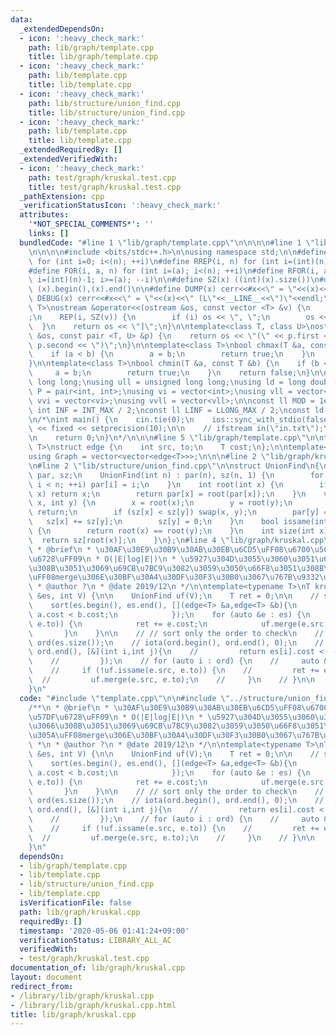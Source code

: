 ```yaml
---
data:
  _extendedDependsOn:
  - icon: ':heavy_check_mark:'
    path: lib/graph/template.cpp
    title: lib/graph/template.cpp
  - icon: ':heavy_check_mark:'
    path: lib/template.cpp
    title: lib/template.cpp
  - icon: ':heavy_check_mark:'
    path: lib/structure/union_find.cpp
    title: lib/structure/union_find.cpp
  - icon: ':heavy_check_mark:'
    path: lib/template.cpp
    title: lib/template.cpp
  _extendedRequiredBy: []
  _extendedVerifiedWith:
  - icon: ':heavy_check_mark:'
    path: test/graph/kruskal.test.cpp
    title: test/graph/kruskal.test.cpp
  _pathExtension: cpp
  _verificationStatusIcon: ':heavy_check_mark:'
  attributes:
    '*NOT_SPECIAL_COMMENTS*': ''
    links: []
  bundledCode: "#line 1 \"lib/graph/template.cpp\"\n\n\n\n#line 1 \"lib/template.cpp\"\
    \n\n\n\n#include <bits/stdc++.h>\n\nusing namespace std;\n\n#define REP(i, n)\
    \ for (int i=0; i<(n); ++i)\n#define RREP(i, n) for (int i=(int)(n)-1; i>=0; --i)\n\
    #define FOR(i, a, n) for (int i=(a); i<(n); ++i)\n#define RFOR(i, a, n) for (int\
    \ i=(int)(n)-1; i>=(a); --i)\n\n#define SZ(x) ((int)(x).size())\n#define ALL(x)\
    \ (x).begin(),(x).end()\n\n#define DUMP(x) cerr<<#x<<\" = \"<<(x)<<endl\n#define\
    \ DEBUG(x) cerr<<#x<<\" = \"<<(x)<<\" (L\"<<__LINE__<<\")\"<<endl;\n\ntemplate<class\
    \ T>\nostream &operator<<(ostream &os, const vector <T> &v) {\n    os << \"[\"\
    ;\n    REP(i, SZ(v)) {\n        if (i) os << \", \";\n        os << v[i];\n  \
    \  }\n    return os << \"]\";\n}\n\ntemplate<class T, class U>\nostream &operator<<(ostream\
    \ &os, const pair <T, U> &p) {\n    return os << \"(\" << p.first << \" \" <<\
    \ p.second << \")\";\n}\n\ntemplate<class T>\nbool chmax(T &a, const T &b) {\n\
    \    if (a < b) {\n        a = b;\n        return true;\n    }\n    return false;\n\
    }\n\ntemplate<class T>\nbool chmin(T &a, const T &b) {\n    if (b < a) {\n   \
    \     a = b;\n        return true;\n    }\n    return false;\n}\n\nusing ll =\
    \ long long;\nusing ull = unsigned long long;\nusing ld = long double;\nusing\
    \ P = pair<int, int>;\nusing vi = vector<int>;\nusing vll = vector<ll>;\nusing\
    \ vvi = vector<vi>;\nusing vvll = vector<vll>;\n\nconst ll MOD = 1e9 + 7;\nconst\
    \ int INF = INT_MAX / 2;\nconst ll LINF = LLONG_MAX / 2;\nconst ld eps = 1e-9;\n\
    \n/*\nint main() {\n    cin.tie(0);\n    ios::sync_with_stdio(false);\n    cout\
    \ << fixed << setprecision(10);\n\n    // ifstream in(\"in.txt\");\n    // cin.rdbuf(in.rdbuf());\n\
    \n    return 0;\n}\n*/\n\n\n#line 5 \"lib/graph/template.cpp\"\n\ntemplate<typename\
    \ T>\nstruct edge {\n    int src, to;\n    T cost;\n};\n\ntemplate<typename T>\n\
    using Graph = vector<vector<edge<T>>>;\n\n\n#line 2 \"lib/graph/kruskal.cpp\"\n\
    \n#line 2 \"lib/structure/union_find.cpp\"\n\nstruct UnionFind\n{\n    vector<int>\
    \ par, sz;\n    UnionFind(int n) : par(n), sz(n, 1) {\n        for (int i = 0;\
    \ i < n; ++i) par[i] = i;\n    }\n    int root(int x) {\n        if (par[x] ==\
    \ x) return x;\n        return par[x] = root(par[x]);\n    }\n    void merge(int\
    \ x, int y) {\n        x = root(x);\n        y = root(y);\n        if (x == y)\
    \ return;\n        if (sz[x] < sz[y]) swap(x, y);\n        par[y] = x;\n     \
    \   sz[x] += sz[y];\n        sz[y] = 0;\n    }\n    bool issame(int x, int y)\
    \ {\n        return root(x) == root(y);\n    }\n    int size(int x) {\n      \
    \  return sz[root(x)];\n    }\n};\n#line 4 \"lib/graph/kruskal.cpp\"\n\n/**\n\
    \ * @brief\n * \u30AF\u30E9\u30B9\u30AB\u30EB\u6CD5\uFF08\u6700\u5C0F\u5168\u57DF\
    \u6728\uFF09\n * O(|E|log|E|)\n * \u5927\u304D\u3055\u3060\u3051\u6C42\u3081\u3066\
    \u308B\u3051\u3069\u69CB\u7BC9\u3082\u3059\u3050\u66F8\u3051\u308B\u306F\u305A\
    \uFF08merge\u306E\u30BF\u30A4\u30DF\u30F3\u30B0\u3067\u767B\u9332\uFF09\n *\n\
    \ * @author ?\n * @date 2019/12\n */\n\ntemplate<typename T>\nT kruskal(vector<edge<T>>\
    \ &es, int V) {\n\n    UnionFind uf(V);\n    T ret = 0;\n\n    // sort destructively\n\
    \    sort(es.begin(), es.end(), [](edge<T> &a,edge<T> &b){\n            return\
    \ a.cost < b.cost;\n            });\n    for (auto &e : es) {\n        if (!uf.issame(e.src,\
    \ e.to)) {\n            ret += e.cost;\n            uf.merge(e.src, e.to);\n \
    \       }\n    }\n\n    // // sort only the order to check\n    // vector<int>\
    \ ord(es.size());\n    // iota(ord.begin(), ord.end(), 0);\n    // sort(ord.begin(),\
    \ ord.end(), [&](int i,int j){\n    //         return es[i].cost < es[j].cost;\n\
    \    //         });\n    // for (auto i : ord) {\n    //     auto &e = es[i];\n\
    \    //     if (!uf.issame(e.src, e.to)) {\n    //         ret += e.cost;\n  \
    \  //         uf.merge(e.src, e.to);\n    //     }\n    // }\n\n    return ret;\n\
    }\n"
  code: "#include \"template.cpp\"\n\n#include \"../structure/union_find.cpp\"\n\n\
    /**\n * @brief\n * \u30AF\u30E9\u30B9\u30AB\u30EB\u6CD5\uFF08\u6700\u5C0F\u5168\
    \u57DF\u6728\uFF09\n * O(|E|log|E|)\n * \u5927\u304D\u3055\u3060\u3051\u6C42\u3081\
    \u3066\u308B\u3051\u3069\u69CB\u7BC9\u3082\u3059\u3050\u66F8\u3051\u308B\u306F\
    \u305A\uFF08merge\u306E\u30BF\u30A4\u30DF\u30F3\u30B0\u3067\u767B\u9332\uFF09\n\
    \ *\n * @author ?\n * @date 2019/12\n */\n\ntemplate<typename T>\nT kruskal(vector<edge<T>>\
    \ &es, int V) {\n\n    UnionFind uf(V);\n    T ret = 0;\n\n    // sort destructively\n\
    \    sort(es.begin(), es.end(), [](edge<T> &a,edge<T> &b){\n            return\
    \ a.cost < b.cost;\n            });\n    for (auto &e : es) {\n        if (!uf.issame(e.src,\
    \ e.to)) {\n            ret += e.cost;\n            uf.merge(e.src, e.to);\n \
    \       }\n    }\n\n    // // sort only the order to check\n    // vector<int>\
    \ ord(es.size());\n    // iota(ord.begin(), ord.end(), 0);\n    // sort(ord.begin(),\
    \ ord.end(), [&](int i,int j){\n    //         return es[i].cost < es[j].cost;\n\
    \    //         });\n    // for (auto i : ord) {\n    //     auto &e = es[i];\n\
    \    //     if (!uf.issame(e.src, e.to)) {\n    //         ret += e.cost;\n  \
    \  //         uf.merge(e.src, e.to);\n    //     }\n    // }\n\n    return ret;\n\
    }\n"
  dependsOn:
  - lib/graph/template.cpp
  - lib/template.cpp
  - lib/structure/union_find.cpp
  - lib/template.cpp
  isVerificationFile: false
  path: lib/graph/kruskal.cpp
  requiredBy: []
  timestamp: '2020-05-06 01:41:24+09:00'
  verificationStatus: LIBRARY_ALL_AC
  verifiedWith:
  - test/graph/kruskal.test.cpp
documentation_of: lib/graph/kruskal.cpp
layout: document
redirect_from:
- /library/lib/graph/kruskal.cpp
- /library/lib/graph/kruskal.cpp.html
title: lib/graph/kruskal.cpp
---
```

